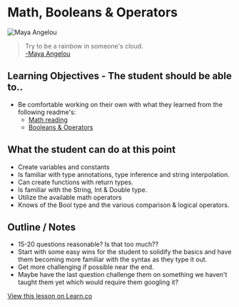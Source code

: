 # Math, Booleans & Operators

![Maya Angelou](https://www.poets.org/sites/default/files/styles/286x289/public/images/biographies/mangelou.jpg?itok=i7zceaOs)
> Try to be a rainbow in someone's cloud.  
[-Maya Angelou](https://en.wikipedia.org/wiki/Maya_Angelou#Critical_reception)


## Learning Objectives - The student should be able to..

* Be comfortable working on their own with what they learned from the following readme's:
	* [Math reading](https://github.com/learn-co-curriculum/swift-math-readme)
	* [Booleans & Operators](https://github.com/learn-co-curriculum/swift-booleans-readme)

## What the student can do at this point 

* Create variables and constants
* Is familiar with type annotations, type inference and string interpolation.
* Can create functions with return types.
* Is familiar with the String, Int & Double type.
* Utilize the available math operators
* Knows of the Bool type and the various comparison & logical operators.

## Outline / Notes

*  15-20 questions reasonable? Is that too much??
* Start with some easy wins for the student to solidify the basics and have them becoming more familiar with the syntax as they type it out.
* Get more challenging if possible near the end. 
* Maybe have the last question challenge them on something we haven't taught them yet which would require them googling it?


<a href='https://learn.co/lessons/MathBoolOpLab' data-visibility='hidden'>View this lesson on Learn.co</a>
